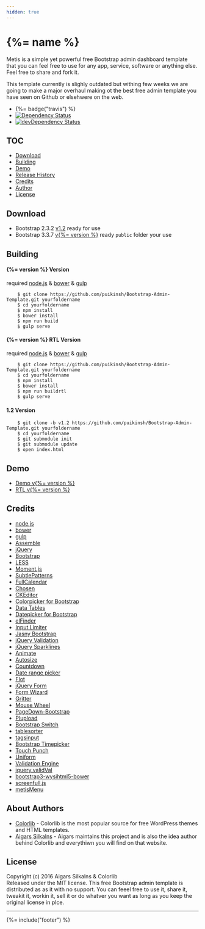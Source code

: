 ```yaml
---
hidden: true
---
```


# \{%= name %\}

Metis is a simple yet powerful free Bootstrap admin dashboard template that you can feel free to use for any app, service, software or anything else. Feel free to share and fork it.

This template currently is slighly outdated but withing few weeks we are going to make a major overhaul making ot the best free admin template you have seen on Github or elsehwere on the web.

* \{%= badge("travis") %\}
* [![Dependency Status](https://david-dm.org/puikinsh/Bootstrap-Admin-Template.svg?theme=shields.io)](https://david-dm.org/puikinsh/Bootstrap-Admin-Template)
* [![devDependency Status](https://david-dm.org/puikinsh/Bootstrap-Admin-Template/dev-status.svg?theme=shields.io)](https://david-dm.org/puikinsh/Bootstrap-Admin-Template#info=devDependencies)

## TOC

* [Download](.verb.md#download)
* [Building](.verb.md#building)
* [Demo](.verb.md#demo)
* [Release History](.verb.md#release-history)
* [Credits](.verb.md#credits)
* [Author](.verb.md#author)
* [License](.verb.md#license)

## Download

* Bootstrap 2.3.2 [v1.2](https://github.com/puikinsh/Bootstrap-Admin-Template/archive/v1.2.zip) ready for use
* Bootstrap 3.3.7 [v\{%= version %\}](https://puikinsh.com/puikinsh/Bootstrap-Admin-Template/archive/master.zip) ready `public` folder your use

## Building

#### \{%= version %\} Version

required [node.js](http://nodejs.org/) & [bower](http://bower.io/) & [gulp](http://gulpjs.com/)

```shell
    $ git clone https://github.com/puikinsh/Bootstrap-Admin-Template.git yourfoldername
    $ cd yourfoldername
    $ npm install
    $ bower install
    $ npm run build
    $ gulp serve
```

#### \{%= version %\} RTL Version

required [node.js](http://nodejs.org/) & [bower](http://bower.io/) & [gulp](http://gulpjs.com/)

```shell
    $ git clone https://github.com/puikinsh/Bootstrap-Admin-Template.git yourfoldername
    $ cd yourfoldername
    $ npm install
    $ bower install
    $ npm run buildrtl
    $ gulp serve
```

#### 1.2 Version

```shell
    $ git clone -b v1.2 https://github.com/puikinsh/Bootstrap-Admin-Template.git yourfoldername
    $ cd yourfoldername
    $ git submodule init
    $ git submodule update
    $ open index.html
```

## Demo

* [Demo v\{%= version %\}](https://colorlib.com/polygon/metis/)
* [RTL v\{%= version %\}](https://colorlib.com/polygon/metis/rtl/)

## Credits

* [node.js](http://nodejs.org/)
* [bower](http://bower.io/)
* [gulp](http://gulpjs.com/)
* [Assemble](http://assemble.io/)
* [jQuery](http://jquery.com/)
* [Bootstrap](http://getbootstrap.com/)
* [LESS](http://lesscss.org/)
* [Moment.js](http://momentjs.com/)
* [SubtlePatterns](https://github.com/subtlepatterns/SubtlePatterns)
* [FullCalendar](http://arshaw.com/fullcalendar/)
* [Chosen](https://github.com/harvesthq/chosen)
* [CKEditor](http://ckeditor.com/)
* [Colorpicker for Bootstrap](http://www.eyecon.ro/bootstrap-colorpicker/)
* [Data Tables](http://www.datatables.net)
* [Datepicker for Bootstrap](http://www.eyecon.ro/bootstrap-datepicker)
* [elFinder](http://elfinder.org)
* [Input Limiter](http://rustyjeans.com/jquery-plugins/input-limiter)
* [Jasny Bootstrap](http://jasny.github.com/bootstrap)
* [jQuery Validation](http://jqueryvalidation.org/)
* [jQuery Sparklines](http://omnipotent.net/jquery.sparkline)
* [Animate](http://daneden.github.io/animate.css/)
* [Autosize](http://www.jacklmoore.com/autosize)
* [Countdown](http://keith-wood.name/countdown.html)
* [Date range picker](https://github.com/dangrossman/bootstrap-daterangepicker)
* [Flot](http://www.flotcharts.org)
* [jQuery Form](http://jquery.malsup.com/form/)
* [Form Wizard](http://thecodemine.org)
* [Gritter](http://boedesign.com/blog/2009/07/11/growl-for-jquery-gritter/)
* [Mouse Wheel](https://github.com/brandonaaron/jquery-mousewheel)
* [PageDown-Bootstrap](https://github.com/kevinoconnor7/pagedown-bootstrap)
* [Plupload](https://github.com/moxiecode/plupload)
* [Bootstrap Switch](http://www.larentis.eu/switch/)
* [tablesorter](http://tablesorter.com/)
* [tagsinput](http://xoxco.com/projects/code/tagsinput/)
* [Bootstrap Timepicker](http://jdewit.github.io/bootstrap-timepicker/)
* [Touch Punch](http://touchpunch.furf.com/)
* [Uniform](http://uniformjs.com/)
* [Validation Engine](http://www.position-relative.net/)
* [jquery.validVal](http://validval.frebsite.nl/)
* [bootstrap3-wysihtml5-bower](https://github.com/Waxolunist/bootstrap3-wysihtml5-bower)
* [screenfull.js](https://github.com/sindresorhus/screenfull.js)
* [metisMenu](https://github.com/onokumus/metisMenu)

## About Authors

* [Colorlib](https://colorlib.com/) - Colorlib is the most popular source for free WordPress themes and HTML templates.
* [Aigars Silkalns](https://twitter.com/AigarsSilkalns) - Aigars maintains this project and is also the idea author behind Colorlib and everythiwn you will find on that website.

## License

Copyright (c) 2016 Aigars Silkalns & Colorlib\
Released under the MIT license. This free Bootstrap admin template is distributed as as it with no support. You can feeel free to use it, share it, tweakit it, workin it, sell it or do whatver you want as long as you keep the original license in plce.

***

\{%= include("footer") %\}
